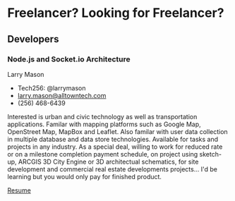 
# Freelancer? Looking for Freelancer?

## Developers

### Node.js and Socket.io Architecture

Larry Mason
- Tech256: @larrymason
- larry.mason@alltowntech.com
- (256) 468-6439

Interested is urban and civic technology as well as transportation applications. Familar with mapping platforms such as Google Map, OpenStreet Map, MapBox and Leaflet. Also familar with user data collection in multiple database and data store technologies. Available for tasks and projects in any industry. As a special deal, willing to work for reduced rate or on a milestone completion payment schedule, on project using sketch-up, ARCGIS 3D City Engine or 3D architectual schematics, for site development and commercial real estate developments projects... I'd be learning but you would only pay for finished product.

[Resume](http://stackoverflow.com/cv/glmason)
